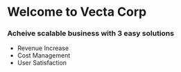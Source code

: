 # Welcome to Vecta Corp #

### Acheive scalable business with 3 easy solutions ###

* Revenue Increase
* Cost Management
* User Satisfaction



